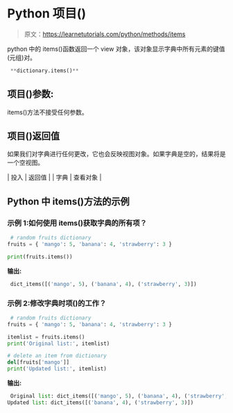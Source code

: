 # Python 项目()

> 原文：<https://learnetutorials.com/python/methods/items>

python 中的 items()函数返回一个 view 对象，该对象显示字典中所有元素的键值(元组)对。

```py
 **dictionary.items()** 

```

## 项目()参数:

items()方法不接受任何参数。

## 项目()返回值

如果我们对字典进行任何更改，它也会反映视图对象。如果字典是空的，结果将是一个空视图。

| 投入 | 返回值 |
| 字典 | 查看对象 |

## Python 中 items()方法的示例

### 示例 1:如何使用 items()获取字典的所有项？

```py
 # random fruits dictionary
fruits = { 'mango': 5, 'banana': 4, 'strawberry': 3 }

print(fruits.items()) 

```

**输出:**

```py
 dict_items([('mango', 5), ('banana', 4), ('strawberry', 3)]) 
```

### 示例 2:修改字典时项()的工作？

```py
 # random fruits dictionary
fruits = { 'mango': 5, 'banana': 4, 'strawberry': 3 }

itemlist = fruits.items()
print('Original list:', itemlist)

# delete an item from dictionary
del[fruits['mango']]
print('Updated list:', itemlist) 

```

**输出:**

```py
 Original list: dict_items([('mango', 5), ('banana', 4), ('strawberry', 3)])
Updated list: dict_items([('banana', 4), ('strawberry', 3)]) 
```